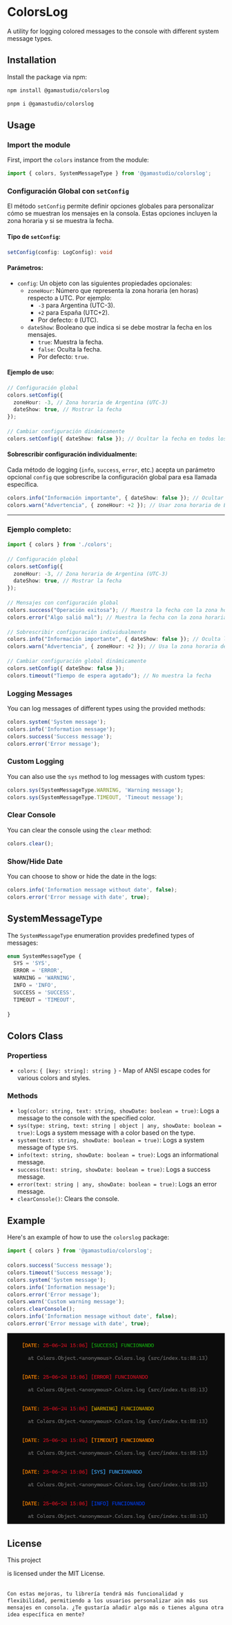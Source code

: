 
# ColorsLog

A utility for logging colored messages to the console with different system message types.

## Installation

Install the package via npm:

```bash
npm install @gamastudio/colorslog
```

```bash
pnpm i @gamastudio/colorslog
```

## Usage

### Import the module

First, import the `colors` instance from the module:

```typescript
import { colors, SystemMessageType } from '@gamastudio/colorslog';
```


### Configuración Global con `setConfig`

El método `setConfig` permite definir opciones globales para personalizar cómo se muestran los mensajes en la consola. Estas opciones incluyen la zona horaria y si se muestra la fecha.

#### Tipo de `setConfig`:

```typescript
setConfig(config: LogConfig): void
```

#### Parámetros:

- `config`: Un objeto con las siguientes propiedades opcionales:
  - `zoneHour`: Número que representa la zona horaria (en horas) respecto a UTC. Por ejemplo:
    - `-3` para Argentina (UTC-3).
    - `+2` para España (UTC+2).
    - Por defecto: `0` (UTC).
  - `dateShow`: Booleano que indica si se debe mostrar la fecha en los mensajes.
    - `true`: Muestra la fecha.
    - `false`: Oculta la fecha.
    - Por defecto: `true`.

#### Ejemplo de uso:

```typescript
// Configuración global
colors.setConfig({
  zoneHour: -3, // Zona horaria de Argentina (UTC-3)
  dateShow: true, // Mostrar la fecha
});

// Cambiar configuración dinámicamente
colors.setConfig({ dateShow: false }); // Ocultar la fecha en todos los mensajes
```

#### Sobrescribir configuración individualmente:

Cada método de logging (`info`, `success`, `error`, etc.) acepta un parámetro opcional `config` que sobrescribe la configuración global para esa llamada específica.

```typescript
colors.info("Información importante", { dateShow: false }); // Ocultar la fecha solo para este mensaje
colors.warn("Advertencia", { zoneHour: +2 }); // Usar zona horaria de España (UTC+2) solo para este mensaje
```

---

### Ejemplo completo:

```typescript
import { colors } from './colors';

// Configuración global
colors.setConfig({
  zoneHour: -3, // Zona horaria de Argentina (UTC-3)
  dateShow: true, // Mostrar la fecha
});

// Mensajes con configuración global
colors.success("Operación exitosa"); // Muestra la fecha con la zona horaria de Argentina
colors.error("Algo salió mal"); // Muestra la fecha con la zona horaria de Argentina

// Sobrescribir configuración individualmente
colors.info("Información importante", { dateShow: false }); // Oculta la fecha solo para este mensaje
colors.warn("Advertencia", { zoneHour: +2 }); // Usa la zona horaria de España (UTC+2) solo para este mensaje

// Cambiar configuración global dinámicamente
colors.setConfig({ dateShow: false });
colors.timeout("Tiempo de espera agotado"); // No muestra la fecha
```




### Logging Messages

You can log messages of different types using the provided methods:

```typescript
colors.system('System message');
colors.info('Information message');
colors.success('Success message');
colors.error('Error message');
```

### Custom Logging

You can also use the `sys` method to log messages with custom types:

```typescript
colors.sys(SystemMessageType.WARNING, 'Warning message');
colors.sys(SystemMessageType.TIMEOUT, 'Timeout message');
```

### Clear Console

You can clear the console using the `clear` method:

```typescript
colors.clear();
```

### Show/Hide Date

You can choose to show or hide the date in the logs:

```typescript
colors.info('Information message without date', false);
colors.error('Error message with date', true);
```

## SystemMessageType

The `SystemMessageType` enumeration provides predefined types of messages:

```typescript
enum SystemMessageType {
  SYS = 'SYS',
  ERROR = 'ERROR',
  WARNING = 'WARNING',
  INFO = 'INFO',
  SUCCESS = 'SUCCESS',
  TIMEOUT = 'TIMEOUT',
  
}
```

## Colors Class

### Propertiess
- `colors`: `{ [key: string]: string }` - Map of ANSI escape codes for various colors and styles.

### Methods

- `log(color: string, text: string, showDate: boolean = true)`: Logs a message to the console with the specified color.
- `sys(type: string, text: string | object | any, showDate: boolean = true)`: Logs a system message with a color based on the type.
- `system(text: string, showDate: boolean = true)`: Logs a system message of type `SYS`.
- `info(text: string, showDate: boolean = true)`: Logs an informational message.
- `success(text: string, showDate: boolean = true)`: Logs a success message.
- `error(text: string | any, showDate: boolean = true)`: Logs an error message.
- `clearConsole()`: Clears the console.

## Example

Here's an example of how to use the `colorslog` package:

```typescript
import { colors } from '@gamastudio/colorslog';

colors.success('Success message');
colors.timeout('Success message');
colors.system('System message');
colors.info('Information message');
colors.error('Error message');
colors.warn('Custom warning message');
colors.clearConsole();
colors.info('Information message without date', false);
colors.error('Error message with date', true);
```

![Terminal Example](./screenshot/colors.png)

## License
This project

 is licensed under the MIT License.
```

Con estas mejoras, tu librería tendrá más funcionalidad y flexibilidad, permitiendo a los usuarios personalizar aún más sus mensajes en consola. ¿Te gustaría añadir algo más o tienes alguna otra idea específica en mente?